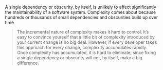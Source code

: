 A single dependency or obscurity, by itself, is unlikely to affect significantly the maintainability of a software system. Complexity comes about because hundreds or thousands of small dependencies and obscurities build up over time

> The incremental nature of complexity makes it hard to control. It’s easy to convince yourself that a little bit of complexity introduced by your current change is no big deal. However, if every developer takes this approach for every change, complexity accumulates rapidly. Once complexity has accumulated, it is hard to eliminate, since fixing a single dependency or obscurity will not, by itself, make a big difference.